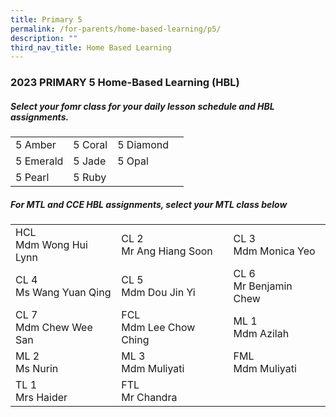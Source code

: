 ```yaml
---
title: Primary 5
permalink: /for-parents/home-based-learning/p5/
description: ""
third_nav_title: Home Based Learning
---
```

<h3><b>2023 PRIMARY 5 Home-Based Learning (HBL)</b></h3>
<h5>Select your fomr class for your daily lesson schedule and HBL assignments.</h5>
<table>
	<tbody>
		<tr>
		<td>5 Amber</td>
		<td>5 Coral</td>
		<td>5 Diamond</td>
	</tr>
			<tr>
		<td>5 Emerald</td>
		<td>5 Jade</td>
		<td>5 Opal</td>
	</tr>
			<tr>
		<td>5 Pearl</td>
		<td>5 Ruby</td>
				<td></td>
				<td></td>
		</tr>
	</tbody>
</table>

<h5>For MTL and CCE HBL assignments, select your MTL class below</h5>
<table>
  <tbody>
    <tr>
    <td>HCL<br>Mdm Wong Hui Lynn</td>
    <td>CL 2 <br>Mr Ang Hiang Soon</td>
    <td>CL 3 <br>Mdm Monica Yeo</td>
  </tr>
		<tr>
    <td>CL 4 <br>Ms Wang Yuan Qing</td>
    <td>CL 5 <br>Mdm Dou Jin Yi</td>
    <td>CL 6 <br>Mr Benjamin Chew</td>
  </tr>
		<tr>
    <td>CL 7<br>Mdm Chew Wee San</td>
    <td>FCL<br>Mdm Lee Chow Ching</td>
    <td>ML 1<br>Mdm Azilah</td>
  </tr>
		<tr>
    <td>ML 2<br>Ms Nurin</td>
			<td>ML 3<br>Mdm Muliyati</td>
			<td>FML<br>Mdm Muliyati</td>
		</tr>
		<tr>
    <td>TL 1<br>Mrs Haider</td>
			<td>FTL<br>Mr Chandra</td>
			<td></td>
		</tr>
		</tbody></table>